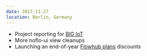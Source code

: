 ```yaml
---
date: 2017-11-27
location: Berlin, Germany
---
```

* Project reporting for [BIG IoT](http://big-iot.eu/)
* More noflo-ui view cleanups
* Launching an end-of-year [Flowhub plans](https://plans.flowhub.io) discounts
